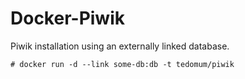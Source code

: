 # Docker-Piwik

Piwik installation using an externally linked database.

```console
# docker run -d --link some-db:db -t tedomum/piwik
```
